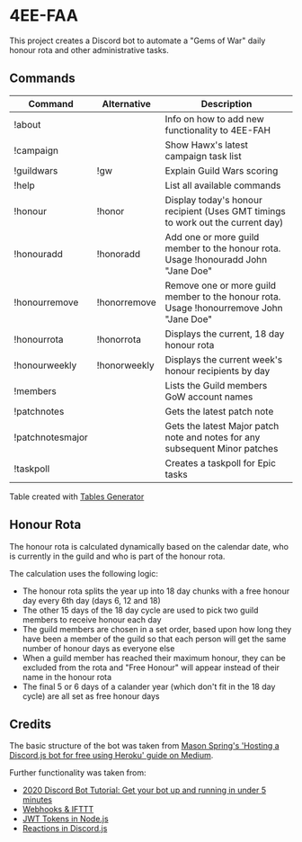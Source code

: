# 4EE-FAA

This project creates a Discord bot to automate a "Gems of War" daily honour rota and other administrative tasks.

## Commands

| Command          | Alternative  | Description                                                                               |
|------------------|--------------|-------------------------------------------------------------------------------------------|
| !about           |              | Info on how to add new functionality to 4EE-FAH                                           |
| !campaign        |              | Show Hawx's latest campaign task list                                                     |
| !guildwars       | !gw          | Explain Guild Wars scoring                                                                |
| !help            |              | List all available commands                                                               |
| !honour          | !honor       | Display today's honour recipient (Uses GMT timings to work out the current day)           |
| !honouradd       | !honoradd    | Add one or more guild member to the honour rota. Usage !honouradd John "Jane Doe"         |
| !honourremove    | !honorremove | Remove one or more guild member to the honour rota. Usage !honourremove John \"Jane Doe\" |
| !honourrota      | !honorrota   | Displays the current, 18 day honour rota                                                  |
| !honourweekly    | !honorweekly | Displays the current week's honour recipients by day                                      |
| !members         |              | Lists the Guild members GoW account names                                                 |
| !patchnotes      |              | Gets the latest patch note                                                                |
| !patchnotesmajor |              | Gets the latest Major patch note and notes for any subsequent Minor patches               |
| !taskpoll        |              | Creates a taskpoll for Epic tasks                                                         |

Table created with [Tables Generator](https://www.tablesgenerator.com/markdown_tables)

## Honour Rota

The honour rota is calculated dynamically based on the calendar date, who is currently in the guild and who is part of the honour rota.

The calculation uses the following logic:
* The honour rota splits the year up into 18 day chunks with a free honour day every 6th day (days 6, 12 and 18)
* The other 15 days of the 18 day cycle are used to pick two guild members to receive honour each day
* The guild members are chosen in a set order, based upon how long they have been a member of the guild so that each person will get the same number of honour days as everyone else
* When a guild member has reached their maximum honour, they can be excluded from the rota and "Free Honour" will appear instead of their name in the honour rota
* The final 5 or 6 days of a calander year (which don't fit in the 18 day cycle) are all set as free honour days

## Credits

The basic structure of the bot was taken from [Mason Spring's 'Hosting a Discord.js bot for free using Heroku' guide on Medium](https://medium.com/@mason.spr/hosting-a-discord-js-bot-for-free-using-heroku-564c3da2d23f).

Further functionality was taken from:
* [2020 Discord Bot Tutorial: Get your bot up and running in under 5 minutes](https://codeburst.io/discord-bot-tutorial-2020-a8a2e37e347c)
* [Webhooks & IFTTT](https://www.reddit.com/r/discordapp/comments/82klp3/bot_that_regularly_announces_messages/)
* [JWT Tokens in Node.js](https://www.sohamkamani.com/blog/javascript/2019-03-29-node-jwt-authentication/)
* [Reactions in Discord.js](https://discordjs.guide/popular-topics/reactions.html#custom-emojis)